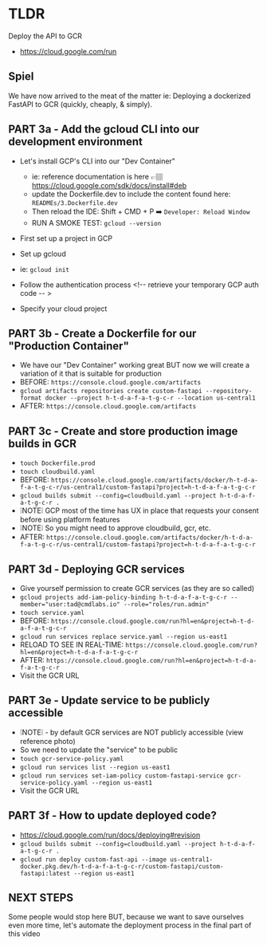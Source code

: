# TLDR

Deploy the API to GCR

- https://cloud.google.com/run

## Spiel

We have now arrived to the meat of the matter ie: Deploying a dockerized FastAPI to GCR (quickly, cheaply, & simply).

## PART 3a - Add the gcloud CLI into our development environment

- Let's install GCP's CLI into our "Dev Container"
    - ie: reference documentation is here 👉🏽 https://cloud.google.com/sdk/docs/install#deb
    - update the Dockerfile.dev to include the content found here: `READMEs/3.Dockerfile.dev`    
    - Then reload the IDE: Shift + CMD + P ➡️ `Developer: Reload Window`
    - RUN A SMOKE TEST: `gcloud --version`

- First set up a project in GCP <!-- for organizational purposes -->
- Set up gcloud
- ie: `gcloud init`
- Follow the authentication process <!-- retrieve your temporary GCP auth code -- >
- Specify your cloud project

## PART 3b - Create a Dockerfile for our "Production Container"

- We have our "Dev Container" working great BUT now we will create a variation of it that is suitable for production
- BEFORE: `https://console.cloud.google.com/artifacts`
- `gcloud artifacts repositories create custom-fastapi --repository-format docker --project h-t-d-a-f-a-t-g-c-r --location us-central1` <!-- Create a GCR repository for storing our images -->
- AFTER: `https://console.cloud.google.com/artifacts`

## PART 3c - Create and store production image builds in GCR

- `touch Dockerfile.prod` <!-- populate with `READMEs/3.Dockerfile.prod` -->
- `touch cloudbuild.yaml` <!-- populate with `READMEs/3.cloudbuild.yaml` ie: Create a cloudbuild.yaml file to house our build instructions -->
- BEFORE: `https://console.cloud.google.com/artifacts/docker/h-t-d-a-f-a-t-g-c-r/us-central1/custom-fastapi?project=h-t-d-a-f-a-t-g-c-r`
- `gcloud builds submit --config=cloudbuild.yaml --project h-t-d-a-f-a-t-g-c-r .` <!-- Create an image and store it in GCR -->
- ❕NOTE❕ GCP most of the time has UX in place that requests your consent before using platform features
- ❕NOTE❕ So you might need to approve cloudbuild, gcr, etc.
- AFTER: `https://console.cloud.google.com/artifacts/docker/h-t-d-a-f-a-t-g-c-r/us-central1/custom-fastapi?project=h-t-d-a-f-a-t-g-c-r`

## PART 3d - Deploying GCR services

- Give yourself permission to create GCR services (as they are so called)
- `gcloud projects add-iam-policy-binding h-t-d-a-f-a-t-g-c-r --member="user:tad@cmdlabs.io" --role="roles/run.admin"`
- `touch service.yaml` <!-- populate with `READMEs/3.service.yaml` -->
- BEFORE: `https://console.cloud.google.com/run?hl=en&project=h-t-d-a-f-a-t-g-c-r`
- `gcloud run services replace service.yaml --region us-east1`
- RELOAD TO SEE IN REAL-TIME: `https://console.cloud.google.com/run?hl=en&project=h-t-d-a-f-a-t-g-c-r`
- AFTER: `https://console.cloud.google.com/run?hl=en&project=h-t-d-a-f-a-t-g-c-r`
- Visit the GCR URL

## PART 3e - Update service to be publicly accessible

- ❕NOTE❕ - by default GCR services are NOT publicly accessible (view reference photo)
- So we need to update the "service" to be public
- `touch gcr-service-policy.yaml` <!-- populate with `READMEs/3.gcr-service-policy.yaml` -->
- `gcloud run services list --region us-east1`
- `gcloud run services set-iam-policy custom-fastapi-service gcr-service-policy.yaml --region us-east1`
- Visit the GCR URL

## PART 3f - How to update deployed code?

- https://cloud.google.com/run/docs/deploying#revision
- `gcloud builds submit --config=cloudbuild.yaml --project h-t-d-a-f-a-t-g-c-r .`
- `gcloud run deploy custom-fast-api --image us-central1-docker.pkg.dev/h-t-d-a-f-a-t-g-c-r/custom-fastapi/custom-fastapi:latest --region us-east1`

## NEXT STEPS

Some people would stop here BUT, because we want to save ourselves even more time, let's automate the deployment process in the final part of this video
